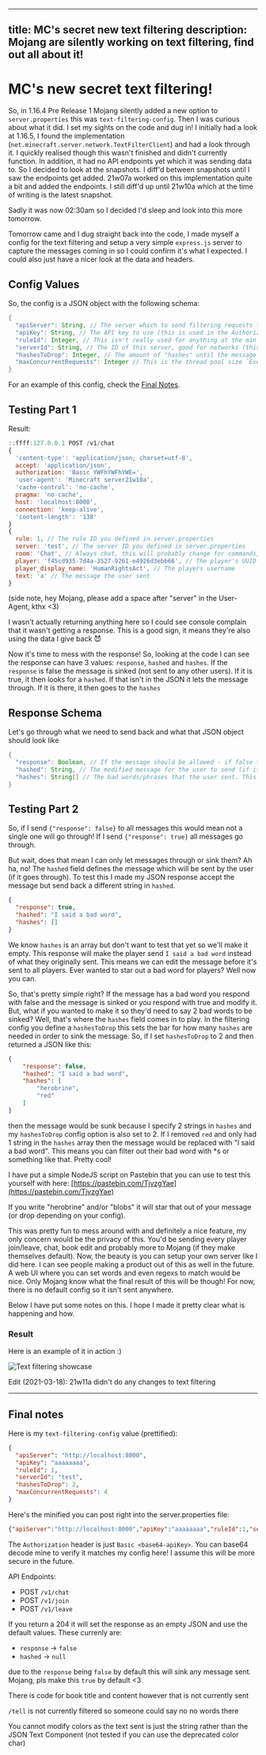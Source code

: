 ----
title: MC's secret new text filtering
description: Mojang are silently working on text filtering, find out all about it!
----

# MC's new secret text filtering!

So, in 1.16.4 Pre Release 1 Mojang silently added a new option to `server.properties` this was `text-filtering-config`. Then I was curious about what it did. I set my sights on the code and dug in! I initially had a look at 1.16.5, I found the implementation (`net.minecraft.server.network.TextFilterClient`) and had a look through it. I quickly realised though this wasn't finished and didn't currently function. In addition, it had no API endpoints yet which it was sending data to. So I decided to look at the snapshots. I diff'd between snapshots until I saw the endpoints get added. 21w07a worked on this implementation quite a bit and added the endpoints. I still diff'd up until 21w10a which at the time of writing is the latest snapshot.

Sadly it was now 02:30am so I decided I'd sleep and look into this more tomorrow.

Tomorrow came and I dug straight back into the code, I made myself a config for the text filtering and setup a very simple `express.js` server to capture the messages coming in so I could confirm it's what I expected. I could also just have a nicer look at the data and headers.

## Config Values
So, the config is a JSON object with the following schema:
```java
{
  "apiServer": String, // The server which to send filtering requests to
  "apiKey": String, // The API key to use (this is used in the Authorization header - Basic base64 auth)
  "ruleId": Integer, // This isn't really used for anything at the min
  "serverId": String, // The ID of this server, good for networks (this will likely be a UUID in the future if Mojang do a default implementation)
  "hashesToDrop": Integer, // The amount of "hashes" until the message is dropped. Keep reading for more info
  "maxConcurrentRequests": Integer // This is the thread pool size `Executors.newFixedThreadPool(maxConcurrentRequests)`
}
```
For an example of this config, check the [Final Notes](#final-notes).

## Testing Part 1
Result:

```js
::ffff:127.0.0.1 POST /v1/chat
{
  'content-type': 'application/json; charset=utf-8',
  accept: 'application/json',
  authorization: 'Basic YWFhYWFhYWE=',
  'user-agent': 'Minecraft server21w10a',
  'cache-control': 'no-cache',
  pragma: 'no-cache',
  host: 'localhost:8000',
  connection: 'keep-alive',
  'content-length': '138'
}
{
  rule: 1, // The rule ID you defined in server.properties
  server: 'test', // The server ID you defined in server.properties
  room: 'Chat', // Always chat, this will probably change for commands, books, etc
  player: 'f45cd935-7d4a-3527-9261-e4926d3ebb66', // The player's UUID
  player_display_name: 'HumanRightsAct', // The players username
  text: 'a' // The message the user sent
}
```

(side note, hey Mojang, please add a space after "server" in the User-Agent, kthx <3)

I wasn't actually returning anything here so I could see console complain that it wasn't getting a response. This is a good sign, it means they're also using the data I give back 😈

Now it's time to mess with the response! So, looking at the code I can see the response can have 3 values: `response`, `hashed` and `hashes`. If the `response` is false the message is sinked (not sent to any other users). If it is true, it then looks for a `hashed`. If that isn't in the JSON it lets the message through. If it is there, it then goes to the `hashes`

## Response Schema
Let's go through what we need to send back and what that JSON object should look like
```java
{
  "response": Boolean, // If the message should be allowed - if false the message isn't sent to any users
  "hashed": String, // The modified message for the user to send (if it wasn't dropped or accepted)
  "hashes": String[] // The bad words/phrases that the user sent. This is used to see if the message should be dropped (hashesToDrop) 
}
```

## Testing Part 2
So, if I send `{"response": false}` to all messages this would mean not a single one will go through! If I send `{"response": true}` all messages go through.

But wait, does that mean I can only let messages through or sink them? Ah ha, no! The `hashed` field defines the message which will be sent by the user (if it goes through). To test this I made my JSON response accept the message but send back a different string in `hashed`.
```json
{
  "response": true,
  "hashed": "I said a bad word",
  "hashes": []
}
```
We know `hashes` is an array but don't want to test that yet so we'll make it empty. This response will make the player send `I said a bad word` instead of what they originally sent. This means we can edit the message before it's sent to all players. Ever wanted to star out a bad word for players? Well now you can.

So, that's pretty simple right? If the message has a bad word you respond with false and the message is sinked or you respond with true and modify it. But, what if you wanted to make it so they'd need to say 2 bad words to be sinked? Well, that's where the `hashes` field comes in to play. In the filtering config you define a `hashesToDrop` this sets the bar for how many `hashes` are needed in order to sink the message. So, if I set `hashesToDrop` to 2 and then returned a JSON like this:

```json
{
    "response": false,
    "hashed": "I said a bad word",
    "hashes": [
        "herobrine",
        "red"
    ]
}
```

then the message would be sunk because I specify 2 strings in `hashes` and my `hashesToDrop` config option is also set to 2. If I removed `red` and only had 1 string in the `hashes` array then the message would be replaced with "I said a bad word". This means you can filter out their bad word with \*s or something like that. Pretty cool!

I have put a simple NodeJS script on Pastebin that you can use to test this yourself with here: [https://pastebin.com/TjvzgYae](https://pastebin.com/TjvzgYae)

If you write "herobrine" and/or "blobs" it will star that out of your message (or drop depending on your config).

This was pretty fun to mess around with and definitely a nice feature, my only concern would be the privacy of this. You'd be sending every player join/leave, chat, book edit and probably more to Mojang (if they make themselves default). Now, the beauty is you can setup your own server like I did here. I can see people making a product out of this as well in the future. A web UI where you can set words and even regexs to match would be nice. Only Mojang know what the final result of this will be though! For now, there is no default config so it isn't sent anywhere.

Below I have put some notes on this. I hope I made it pretty clear what is happening and how. 

### Result
Here is an example of it in action :)

![Text filtering showcase](/img/text-filtering-showcase.png)

Edit (2021-03-18): 21w11a didn't do any changes to text filtering

---

## Final notes

Here is my `text-filtering-config` value (prettified):
```json
{
  "apiServer": "http://localhost:8000",
  "apiKey": "aaaaaaaa",
  "ruleId": 1,
  "serverId": "test",
  "hashesToDrop": 2,
  "maxConcurrentRequests": 4
}
```
Here's the minified you can post right into the server.properties file:
```json
{"apiServer":"http://localhost:8000","apiKey":"aaaaaaaa","ruleId":1,"serverId":"test","hashesToDrop":2,"maxConcurrentRequests":4}
```

The `Authorization` header is just `Basic <base64-apiKey>`. You can base64 decode mine to verify it matches my config here! I assume this will be more secure in the future.

API Endpoints:

- POST `/v1/chat`
- POST `/v1/join`
- POST `/v1/leave`

If you return a 204 it will set the response as an empty JSON and use the default values. These currenly are:

- `response` → `false`
- `hashed` → `null`

due to the `response` being `false` by default this will sink any message sent. Mojang, pls make this `true` by default <3

There is code for book title and content however that is not currently sent

`/tell` is not currently filtered so someone could say no no words there

You cannot modify colors as the text sent is just the string rather than the JSON Text Component (not tested if you can use the deprecated color char)
